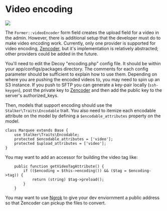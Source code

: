 # Video encoding

![](assets/img/encoding.gif)

The `Former::videoEncoder` form field creates the upload field for a video in the admin.  However, there is additional setup that the developer must do to make video encoding work.  Currently, only one provider is supported for video encoding, [Zencoder](https://zencoder.com/), but it's implementation is relatively abstracted; other providers could be added in the future.

You'll need to edit the Decoy "encoding.php" config file.  It should be within your app/configs/packages directory.  The comments for each config parameter should be sufficient to explain how to use them.  Depending on where you are pushing the encoded videos to, you may need to spin up an S3 instance.  If you push to SFTP you can generate a key-pair locally (`ssh-keygen`), post the private key to [Zencoder](https://app.zencoder.com/account/credentials) and then add the public key to the server's authorized_keys.

Then, models that support encoding should use the `Stalker\Traits\Encodable` trait.  You also need to itemize each encodable attribute on the model by defining a `$encodable_attributes` property on the model.

```php?start_inline=1
class Marquee extends Base {
	use Stalker\Traits\Encodable;
	protected $encodable_attributes = ['video'];
	protected $upload_attributes = ['video'];
}
```

You may want to add an accessor for building the video tag like:

```php?start_inline=1
	public function getVideoTagAttribute() {
		if (($encoding = $this->encoding()) && ($tag = $encoding->tag)) {
			return (string) $tag->preload();
		}
	}
```

You may want to use [Ngrok](https://ngrok.com/) to give your dev enviornment a public address so that Zencoder can pickup the files to convert.
